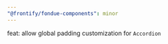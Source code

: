 ```yaml
---
"@frontify/fondue-components": minor
---
```


feat: allow global padding customization for `Accordion`
